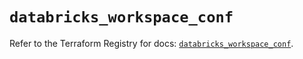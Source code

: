 # `databricks_workspace_conf`

Refer to the Terraform Registry for docs: [`databricks_workspace_conf`](https://registry.terraform.io/providers/databricks/databricks/1.65.0/docs/resources/workspace_conf).
